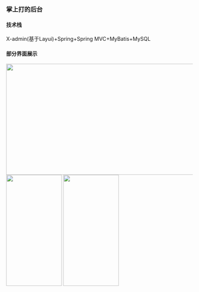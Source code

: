 ### 掌上打的后台
#### 技术栈
X-admin(基于Layui)+Spring+Spring MVC+MyBatis+MySQL
#### 部分界面展示
<img src="https://cdn.jsdelivr.net/gh/fengx20/cdn/img/taxi/tu1.png" width="600px" height="300px" />

<img src="https://cdn.jsdelivr.net/gh/fengx20/cdn/img/taxi/tu2.png" width="150px" height="300px" />

<img src="https://cdn.jsdelivr.net/gh/fengx20/cdn/img/taxi/tu3.png" width="150px" height="300px" />


